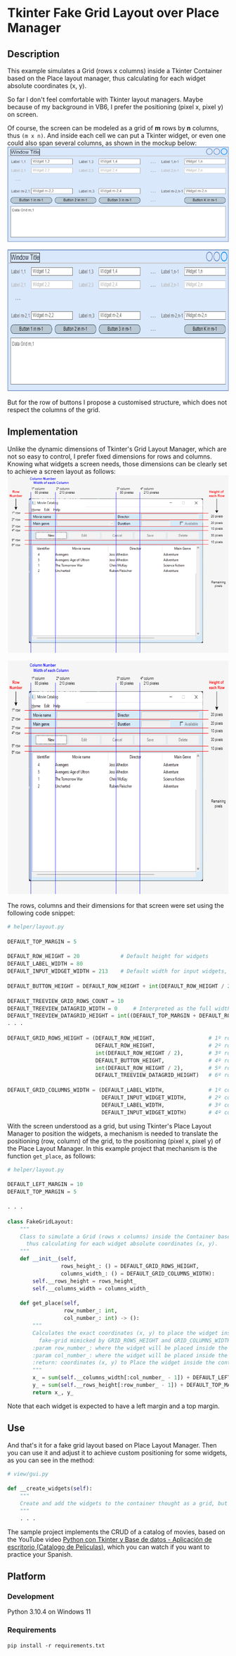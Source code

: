 # Tkinter Fake Grid Layout over Place Manager

## Description 

This example simulates a Grid (rows x columns) inside a Tkinter Container based on the Place layout manager, thus calculating for each widget absolute coordinates (x, y).

So far I don't feel comfortable with Tkinter layout managers. Maybe because of my background in VB6, I prefer the positioning (pixel x, pixel y) on screen. 

Of course, the screen can be modeled as a grid of **m** rows by **n** columns, thus `(m x n)`. And inside each cell we can put a Tkinter widget, or even one could also span several columns, as shown in the mockup below:
![Mockup](/assets/mockup.png "Screen layout as a grid of fixed rows and columns")

<div align="center">
  <img width="752" height="322" src="assets/mockup.png">
</div>

But for the row of buttons I propose a customised structure, which does not respect the columns of the grid. 

## Implementation
Unlike the dynamic dimensions of Tkinter's Grid Layout Manager, which are not so easy to control, I prefer fixed dimensions for rows and columns. Knowing what widgets a screen needs, those dimensions can be clearly set to achieve a screen layout as follows:
![Screen](/assets/screen.png "Implemented screen")

<div align="center">
  <img width="622" height="531" src="assets/screen.png">
</div>

The rows, columns and their dimensions for that screen were set using the following code snippet:
````python
# helper/layout.py

DEFAULT_TOP_MARGIN = 5

DEFAULT_ROW_HEIGHT = 20             # Default height for widgets
DEFAULT_LABEL_WIDTH = 80
DEFAULT_INPUT_WIDGET_WIDTH = 213    # Default width for input widgets, like (entry, combobox, ...)

DEFAULT_BUTTON_HEIGHT = DEFAULT_ROW_HEIGHT + int(DEFAULT_ROW_HEIGHT / 2)

DEFAULT_TREEVIEW_GRID_ROWS_COUNT = 10
DEFAULT_TREEVIEW_DATAGRID_WIDTH = 0     # Interpreted as the full width of the container
DEFAULT_TREEVIEW_DATAGRID_HEIGHT = int((DEFAULT_TOP_MARGIN + DEFAULT_ROW_HEIGHT) * DEFAULT_TREEVIEW_GRID_ROWS_COUNT)
. . .

DEFAULT_GRID_ROWS_HEIGHT = (DEFAULT_ROW_HEIGHT,                 # 1º row
                            DEFAULT_ROW_HEIGHT,                 # 2º row
                            int(DEFAULT_ROW_HEIGHT / 2),        # 3º row
                            DEFAULT_BUTTON_HEIGHT,              # 4º row
                            int(DEFAULT_ROW_HEIGHT / 2),        # 5º row
                            DEFAULT_TREEVIEW_DATAGRID_HEIGHT)   # 6º row

DEFAULT_GRID_COLUMNS_WIDTH = (DEFAULT_LABEL_WIDTH,              # 1º column 
                              DEFAULT_INPUT_WIDGET_WIDTH,       # 2º column
                              DEFAULT_LABEL_WIDTH,              # 3º column
                              DEFAULT_INPUT_WIDGET_WIDTH)       # 4º column
````

With the screen understood as a grid, but using Tkinter's Place Layout Manager to position the widgets, a mechanism is needed to translate the positioning (row, column) of the grid, to the positioning (pixel x, pixel y) of the Place Layout Manager. In this example project that mechanism is the function `get_place`, as follows:
````python
# helper/layout.py

DEFAULT_LEFT_MARGIN = 10
DEFAULT_TOP_MARGIN = 5

. . .

class FakeGridLayout:
    """
    Class to simulate a Grid (rows x columns) inside the Container based on the Place layout manager,
      thus calculating for each widget absolute coordinates (x, y).
    """
    def __init__(self,
                 rows_height_: () = DEFAULT_GRID_ROWS_HEIGHT,
                 columns_width_: () = DEFAULT_GRID_COLUMNS_WIDTH):
        self.__rows_height = rows_height_
        self.__columns_width = columns_width_

    def get_place(self,
                  row_number_: int,
                  col_number_: int) -> ():
        """
        Calculates the exact coordinates (x, y) to place the widget inside the parent container, obtained from a
          fake-grid mimicked by GRID_ROWS_HEIGHT and GRID_COLUMNS_WIDTH
        :param row_number_: where the widget will be placed inside the container
        :param col_number_: where the widget will be placed inside the container
        :return: coordinates (x, y) to Place the widget inside the container
        """
        x_ = sum(self.__columns_width[:col_number_ - 1]) + DEFAULT_LEFT_MARGIN * col_number_
        y_ = sum(self.__rows_height[:row_number_ - 1]) + DEFAULT_TOP_MARGIN * row_number_
        return x_, y_
````

Note that each widget is expected to have a left margin and a top margin.

## Use
And that's it for a fake grid layout based on Place Layout Manager. Then you can use it and adjust it to achieve custom positioning for some widgets, as you can see in the method:
````python
# view/gui.py

def __create_widgets(self):
    """
    Create and add the widgets to the container thought as a grid, but positioning them after translation to Place positioning
    """
    . . .
````

The sample project implements the CRUD of a catalog of movies, based on the YouTube video [Python con Tkinter y Base de datos - Aplicación de escritorio (Catalogo de Peliculas)](https://www.youtube.com/watch?v=7QqDQEZ3FTI&ab_channel=Roelcode), which you can watch if you want to practice your Spanish.

## Platform

### Development 
Python 3.10.4 on Windows 11 

### Requirements
```
pip install -r requirements.txt  
```

